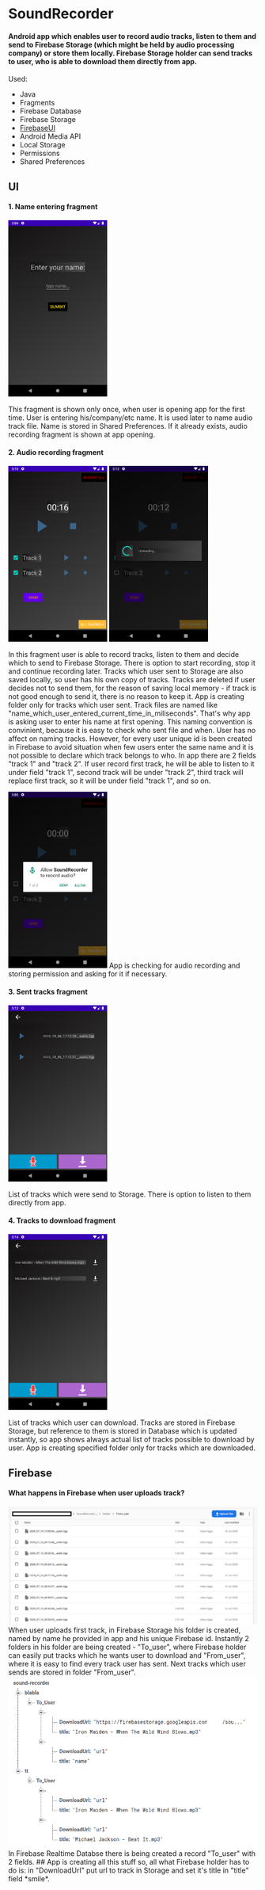# SoundRecorder
#### Android app which enables user to record audio tracks, listen to them and send to Firebase Storage (which might be held by audio processing company) or store them locally. Firebase Storage holder can send tracks to user, who is able to download them directly from app.

Used:
- Java
- Fragments
- Firebase Database
- Firebase Storage
- [FirebaseUI](https://github.com/firebase/FirebaseUI-Android/tree/master/database)
- Android Media API
- Local Storage
- Permissions
- Shared Preferences

## UI

#### 1. Name entering fragment

<img src="/Screenshots/opening.png" width="200">

This fragment is shown only once, when user is opening app for the first time. User is entering his/company/etc name. It is used later to name audio track file. Name is stored in Shared Preferences. If it already exists, audio recording fragment is shown at app opening.

#### 2. Audio recording fragment

<img src="/Screenshots/recording.png" width="200">
<img src="/Screenshots/upload.png" width="200">

In this fragment user is able to record tracks, listen to them and decide which to send to Firebase Storage. There is option to start recording, stop it and continue recording later. Tracks which user sent to Storage are also saved locally, so user has his own copy of tracks. Tracks are deleted if user decides not to send them, for the reason of saving local memory - if track is not good enough to send it, there is no reason to keep it. App is creating folder only for tracks which user sent. Track files are named like "name_which_user_entered_current_time_in_miliseconds". That's why app is asking user to enter his name at first opening. This naming convention is convinient, because it is easy to check who sent file and when. User has no affect on naming tracks. However, for every user unique id is been created in Firebase to avoid situation when few users enter the same name and it is not possible to declare which track belongs to who. In app there are 2 fields "track 1" and "track 2". If user record first track, he will be able to listen to it under field "track 1", second track will be under "track 2", third track will replace first track, so it will be under field "track 1", and so on.

<img src="/Screenshots/permission.png" width="200">
App is checking for audio recording and storing permission and asking for it if necessary.

#### 3. Sent tracks fragment

<img src="/Screenshots/sent.png" width="200">

List of tracks which were send to Storage. There is option to listen to them directly from app.

#### 4. Tracks to download fragment

<img src="/Screenshots/to_download.png" width="200">

List of tracks which user can download. 
Tracks are stored in Firebase Storage, but reference to them is stored in Database which is updated instantly, so app shows always actual list of tracks possible to download by user. App is creating specified folder only for tracks which are downloaded.

## Firebase

#### What happens in Firebase when user uploads track?

<img src="/Screenshots/firebase_storage.png" width="600">
When user uploads first track, in Firebase Storage his folder is created, named by name he provided in app and his unique Firebase id. Instantly 2 folders in his folder are being created - "To_user", where Firebase holder can easily put tracks which he wants user to download and "From_user", where it is easy to find every track user has sent. Next tracks which user sends are stored in folder "From_user".

<img src="/Screenshots/firebase_database.png" width="600">
In Firebase Realtime Databse there is being created a record "To_user" with 2 fields. 
## App is creating all this stuff so, all what Firebase holder has to do is: in "DownloadUrl" put url to track in Storage and set it's title in "title" field *smile*. 

